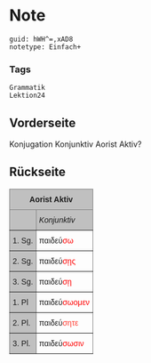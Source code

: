 # Note
```
guid: hWH^=,xAD8
notetype: Einfach+
```

### Tags
```
Grammatik
Lektion24
```

## Vorderseite
Konjugation Konjunktiv Aorist Aktiv?

## Rückseite
<style type="text/css">
.tg  {border-collapse:collapse;border-spacing:0;}
.tg td{border-color:black;border-style:solid;border-width:1px;font-family:Arial, sans-serif;font-size:14px;
  overflow:hidden;padding:10px 5px;word-break:normal;}
.tg th{border-color:black;border-style:solid;border-width:1px;font-family:Arial, sans-serif;font-size:14px;
  font-weight:normal;overflow:hidden;padding:10px 5px;word-break:normal;}
.tg .tg-34fe{background-color:#c0c0c0;border-color:inherit;text-align:center;vertical-align:top}
.tg .tg-llyw{background-color:#c0c0c0;border-color:inherit;text-align:left;vertical-align:top}
.tg .tg-0pky{border-color:inherit;text-align:left;vertical-align:top}
</style>
<table class="tg">
<thead>
<tr>
<th class="tg-34fe" colspan="2"><span style="font-weight:bold">Aorist Aktiv</span></th>
</tr>
</thead>
<tbody>
<tr>
<td class="tg-llyw"></td>
<td class="tg-llyw"><span style="font-style:italic">Konjunktiv</span></td>
</tr>
<tr>
<td class="tg-llyw">1. Sg.</td>
<td class="tg-0pky">παιδεύ<span style="color:#FE0000">σω</span></td>
</tr>
<tr>
<td class="tg-llyw">2. Sg.</td>
<td class="tg-0pky">παιδεύ<span style="color:#FE0000">σῃς</span></td>
</tr>
<tr>
<td class="tg-llyw">3. Sg.</td>
<td class="tg-0pky">παιδεύ<span style="color:#FE0000">σῃ</span></td>
</tr>
<tr>
<td class="tg-llyw">1. Pl</td>
<td class="tg-0pky">παιδεύ<span style="color:#FE0000">σωομεν</span></td>
</tr>
<tr>
<td class="tg-llyw">2. Pl.</td>
<td class="tg-0pky">παιδεύ<font color="#ff3b30">σητε</font></td>
</tr>
<tr>
<td class="tg-llyw">3. Pl.</td>
<td class="tg-0pky">παιδεύ<span style="color:#FE0000">σωσιν</span></td>
</tr>
</tbody>
</table>
